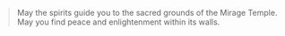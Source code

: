 > May the spirits guide you to the sacred grounds of the Mirage Temple. May you find peace and enlightenment within its walls.
